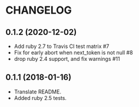 # CHANGELOG

## 0.1.2 (2020-12-02)

- Add ruby 2.7 to Travis CI test matrix #7
- Fix for early abort when next_token is not null #8
- drop ruby 2.4 support, and fix warnings #11

## 0.1.1 (2018-01-16)

- Translate README.
- Added ruby 2.5 tests.
